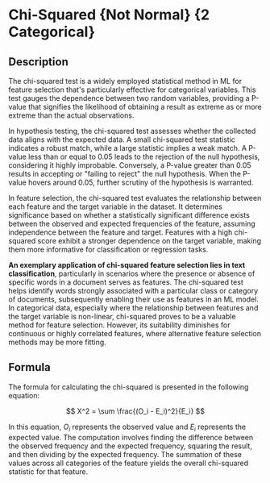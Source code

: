 # Chi-Squared {Not Normal} {2 Categorical}

## Description

The chi-squared test is a widely employed statistical method in ML for feature selection that's particularly effective for categorical variables. This test gauges the dependence between two random variables, providing a P-value that signifies the likelihood of obtaining a result as extreme as or more extreme than the actual observations.

In hypothesis testing, the chi-squared test assesses whether the collected data aligns with the expected data. A small chi-squared test statistic indicates a robust match, while a large statistic implies a weak match. A P-value less than or equal to 0.05 leads to the rejection of the null hypothesis, considering it highly improbable. Conversely, a P-value greater than 0.05 results in accepting or "failing to reject" the null hypothesis. When the P-value hovers around 0.05, further scrutiny of the hypothesis is warranted.

In feature selection, the chi-squared test evaluates the relationship between each feature and the target variable in the dataset. It determines significance based on whether a statistically significant difference exists between the observed and expected frequencies of the feature, assuming independence between the feature and target. Features with a high chi-squared score exhibit a stronger dependence on the target variable, making them more informative for classification or regression tasks.

**An exemplary application of chi-squared feature selection lies in text classification**, particularly in scenarios where the presence or absence of specific words in a document serves as features. The chi-squared test helps identify words strongly associated with a particular class or category of documents, subsequently enabling their use as features in an ML model. In categorical data, especially where the relationship between features and the target variable is non-linear, chi-squared proves to be a valuable method for feature selection. However, its suitability diminishes for continuous or highly correlated features, where alternative feature selection methods may be more fitting.

## Formula

The formula for calculating the chi-squared is presented in the following equation:

$$
X^2 = \sum \frac{(O_i - E_i)^2}{E_i}
$$

In this equation, $O_i$ represents the observed value and $E_i$ represents the expected value. The computation involves finding the difference between the observed frequency and the expected frequency, squaring the result, and then dividing by the expected frequency. The summation of these values across all categories of the feature yields the overall chi-squared statistic for that feature.
